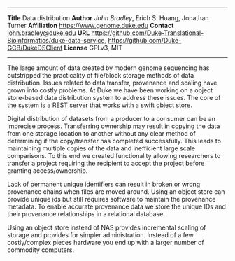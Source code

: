 --------------   -------------------------------------------
**Title**        Data distribution
**Author**       _John Bradley_, Erich S. Huang, Jonathan Turner
**Affiliation**  https://www.genome.duke.edu
**Contact**      john.bradley@duke.edu
**URL**          https://github.com/Duke-Translational-Bioinformatics/duke-data-service, https://github.com/Duke-GCB/DukeDSClient
**License**      GPLv3, MIT
--------------   -------------------------------------------

The large amount of data created by modern genome sequencing has outstripped the practicality of file/block storage methods of data distribution. Issues related to data transfer, provenance and scaling have grown into costly problems. At Duke we have been working on a object store-based data distribution system to address these issues. The core of the system is a REST server that works with a swift object store.

Digital distribution of datasets from a producer to a consumer can be an imprecise process. Transferring ownership may result in copying the data from one storage location to another without any clear method of determining if the copy/transfer has completed successfully. This leads to maintaining multiple copies of the data and inefficient large scale comparisons. To this end we created functionality allowing researchers to transfer a project requiring the recipient to accept the project before granting access/ownership.

Lack of permanent unique identifiers can result in broken or wrong provenance chains when files are moved around. Using an object store can provide unique ids but still requires software to maintain the provenance metadata. To enable accurate provenance data we store the unique IDs and their provenance relationships in a relational database.

Using an object store instead of NAS provides incremental scaling of storage and provides for simpler administration. Instead of a few costly/complex pieces hardware you end up with a larger number of commodity computers. 
